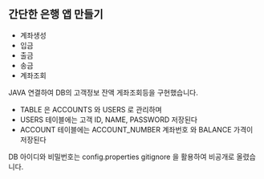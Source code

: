 ## 간단한 은행 앱 만들기 ##
- 계좌생성
- 입금
- 출금
- 송금
- 계좌조회

JAVA 연결하여 DB의 고객정보 잔액 게좌조회등을 구현했습니다.
- TABLE 은 ACCOUNTS 와 USERS 로 관리하며
- USERS 테이블에는 고객 ID, NAME, PASSWORD 저장된다
- ACCOUNT 테이블에는 ACCOUNT_NUMBER 계좌번호 와 BALANCE 가격이 저장된다

DB 아이디와 비밀번호는 config.properties gitignore 을 활용하여 비공개로 올렸습니다. 
